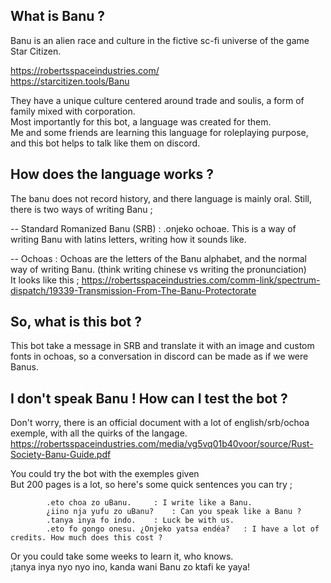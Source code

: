 ## What is Banu ?
Banu is an alien race and culture in the fictive sc-fi universe of the game Star Citizen.

https://robertsspaceindustries.com/<br>
https://starcitizen.tools/Banu

They have a unique culture centered around trade and soulis, a form of family mixed with corporation. <br>
Most importantly for this bot, a language was created for them.<br>
Me and some friends are learning this language for roleplaying purpose, and this bot helps to talk like them on discord.<br>


## How does the language works ?
The banu does not record history, and there language is mainly oral. Still, there is two ways of writing Banu ;

-- Standard Romanized Banu (SRB) : .onjeko ochoae.    This is a way of writing Banu with latins letters, writing how it sounds like.

-- Ochoas : Ochoas are the letters of the Banu alphabet, and the normal way of writing Banu. (think writing chinese vs writing the pronunciation)<br>
It looks like this ; https://robertsspaceindustries.com/comm-link/spectrum-dispatch/19339-Transmission-From-The-Banu-Protectorate


## So, what is this bot ?
This bot take a message in SRB and translate it with an image and custom fonts in ochoas, so a conversation in discord can be made as if we were Banus.


## I don't speak Banu ! How can I test the bot ?
Don't worry, there is an official document with a lot of english/srb/ochoa exemple, with all the quirks of the langage.<br>
https://robertsspaceindustries.com/media/vg5vq01b40voor/source/Rust-Society-Banu-Guide.pdf

You could try the bot with the exemples given<br>
But 200 pages is a lot, so here's some quick sentences you can try ; 

            .eto choa zo uBanu.     : I write like a Banu.
            ¿iino nja yufu zo uBanu?    : Can you speak like a Banu ?
            .tanya inya fo indo.    : Luck be with us.
            .eto fo gongo onesu. ¿Onjeko yatsa endéa?   : I have a lot of credits. How much does this cost ?


Or you could take some weeks to learn it, who knows.<br>
¡tanya inya nyo nyo ino, kanda wani Banu zo ktafi ke yaya!